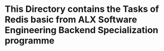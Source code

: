 # This Directory contains the Tasks of Redis basic from ALX Software Engineering Backend Specialization programme
